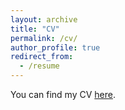 ```yaml
---
layout: archive
title: "CV"
permalink: /cv/
author_profile: true
redirect_from:
  - /resume
---
```


You can find my CV
[here](https://andrejmijakovic.github.io/assets/CV_Feb2024_AndrejMijakovic.pdf).